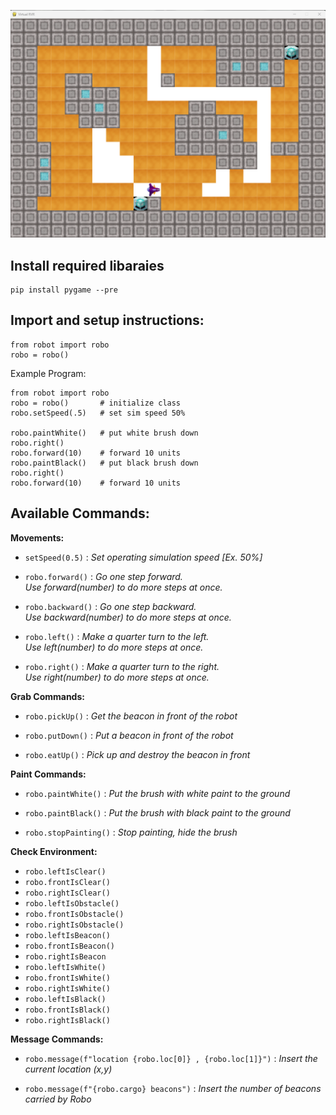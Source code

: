 ![rvr gamescreen](https://raw.githubusercontent.com/a-abir/rvrRobo/main/images/gamescreen.png)

## Install required libaraies

    pip install pygame --pre

## Import and setup instructions:

    from robot import robo
    robo = robo()

Example Program:

    from robot import robo
	robo = robo()		# initialize class
	robo.setSpeed(.5)	# set sim speed 50%
	
	robo.paintWhite()	# put white brush down
	robo.right()
	robo.forward(10)	# forward 10 units
	robo.paintBlack()	# put black brush down
	robo.right()
	robo.forward(10)	# forward 10 units
   

## Available Commands:

**Movements:** 

 - `setSpeed(0.5)` 
  : *Set operating simulation speed [Ex. 50%]* 

 - `robo.forward()`
   : *Go one step forward.  
   Use forward(number) to do more steps at once.*

 - `robo.backward()`
	: *Go one step backward.  
	Use backward(number) to do more steps at once.*

 - `robo.left()`
	: *Make a quarter turn to the left.  
	Use left(number) to do more steps at once.*

 - `robo.right()`
	: *Make a quarter turn to the right.  
	Use right(number) to do more steps at once.*


**Grab Commands:**

 - `robo.pickUp()`
	: *Get the beacon in front of the robot*

 - `robo.putDown()`
	: *Put a beacon in front of the robot*

 - `robo.eatUp()`
	: *Pick up and destroy the beacon in front*

**Paint Commands:**

 - `robo.paintWhite()`
	: *Put the brush with white paint to the ground*

 - `robo.paintBlack()`
	: *Put the brush with black paint to the ground*

 - `robo.stopPainting()`
	: *Stop painting, hide the brush*

**Check Environment:**

 - `robo.leftIsClear()`
 - `robo.frontIsClear()`
 - `robo.rightIsClear()`
 - `robo.leftIsObstacle()`
 - `robo.frontIsObstacle()`
 - `robo.rightIsObstacle()`
 - `robo.leftIsBeacon()`
 - `robo.frontIsBeacon()`
 - `robo.rightIsBeacon`
 - `robo.leftIsWhite()`
 - `robo.frontIsWhite()`
 - `robo.rightIsWhite()`
 - `robo.leftIsBlack()`
 - `robo.frontIsBlack()`
 - `robo.rightIsBlack()`

**Message Commands:**

 - `robo.message(f"location {robo.loc[0]} , {robo.loc[1]}")`
	: *Insert the current location (x,y)*
	
 - `robo.message(f"{robo.cargo} beacons")`
	: *Insert the number of beacons carried by Robo*
